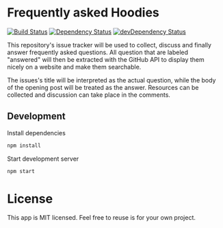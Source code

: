 # Frequently asked Hoodies
[![Build Status](https://travis-ci.org/hoodiehq/faq.svg)](https://travis-ci.org/hoodiehq/faq)
[![Dependency Status](https://david-dm.org/hoodiehq/faq.svg)](https://david-dm.org/hoodiehq/faq)
[![devDependency Status](https://david-dm.org/hoodiehq/faq/dev-status.svg)](https://david-dm.org/hoodiehq/faq#info=devDependencies)

This repository's issue tracker will be used to collect, discuss and finally answer frequently asked questions.
All question that are labeled "answered" will then be extracted with the GitHub API to display them nicely on a website and make them searchable.

The issues's title will be interpreted as the actual question, while the body of the opening post will be treated as the answer.
Resources can be collected and discussion can take place in the comments.

## Development

Install dependencies

```bash
npm install
```

Start development server

```bash
npm start
```

# License

This app is MIT licensed. Feel free to reuse is for your own project.
